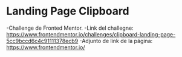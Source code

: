 <h1>Landing Page Clipboard</h1>

-Challenge de Fronted Mentor.
-Link del challegne: https://www.frontendmentor.io/challenges/clipboard-landing-page-5cc9bccd6c4c91111378ecb9
-Adjunto de link de la página: https://www.frontendmentor.io/
